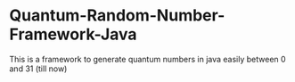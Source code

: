 # Quantum-Random-Number-Framework-Java
This is a framework to generate quantum numbers in java easily between 0 and 31 (till now)
